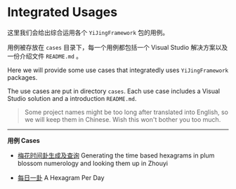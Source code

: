 # Integrated Usages

这里我们会给出综合运用各个 `YiJingFramework` 包的用例。

用例被存放在 `cases` 目录下，每一个用例都包括一个 Visual Studio 解决方案以及一份介绍文件 `README.md` 。

Here we will provide some use cases that integratedly uses `YiJingFramework` packages.

The use cases are put in directory `cases`. Each use case includes a Visual Studio solution and a introduction `README.md`.

> Some project names might be too long after translated into English, so we will keep them in Chinese. Wish this won't bother you too much.

---

**用例 Cases**

- [梅花时间卦生成及查询](./cases/梅花时间卦生成及查询) Generating the time based hexagrams in plum blossom numerology and looking them up in Zhouyi

- [每日一卦](./cases/每日一卦) A Hexagram Per Day